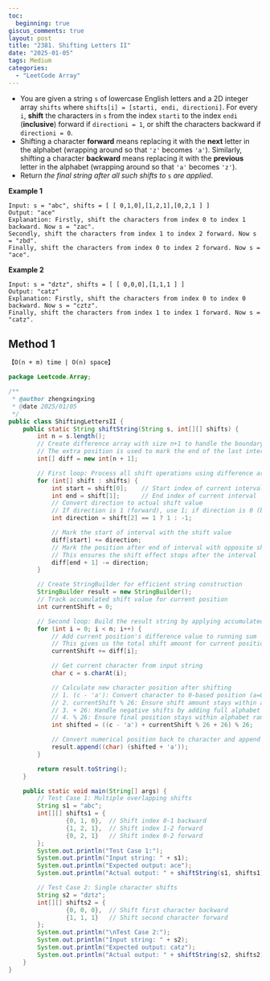 ```yaml
---
toc:
  beginning: true
giscus_comments: true
layout: post
title: "2381. Shifting Letters II"
date: "2025-01-05"
tags: Medium
categories:
  - "LeetCode Array"
---
```



- You are given a string `s` of lowercase English letters and a 2D integer array `shifts` where `shifts[i] = [starti, endi, directioni]`. For every `i`, **shift** the characters in `s` from the index `starti` to the index `endi` (**inclusive**) forward if `directioni = 1`, or shift the characters backward if `directioni = 0`.
- Shifting a character **forward** means replacing it with the **next** letter in the alphabet (wrapping around so that `'z'` becomes `'a'`). Similarly, shifting a character **backward** means replacing it with the **previous** letter in the alphabet (wrapping around so that `'a'` becomes `'z'`).
- Return *the final string after all such shifts to* `s` *are applied*.

**Example 1**

```
Input: s = "abc", shifts = [ [ 0,1,0],[1,2,1],[0,2,1 ] ]
Output: "ace"
Explanation: Firstly, shift the characters from index 0 to index 1 backward. Now s = "zac".
Secondly, shift the characters from index 1 to index 2 forward. Now s = "zbd".
Finally, shift the characters from index 0 to index 2 forward. Now s = "ace".
```

**Example 2**

```
Input: s = "dztz", shifts = [ [ 0,0,0],[1,1,1 ] ]
Output: "catz"
Explanation: Firstly, shift the characters from index 0 to index 0 backward. Now s = "cztz".
Finally, shift the characters from index 1 to index 1 forward. Now s = "catz".
```

## Method 1

```tex
【O(n + m) time | O(n) space】
```

```java
package Leetcode.Array;

/**
 * @author zhengxingxing
 * @date 2025/01/05
 */
public class ShiftingLettersII {
    public static String shiftString(String s, int[][] shifts) {
        int n = s.length();
        // Create difference array with size n+1 to handle the boundary case
        // The extra position is used to mark the end of the last interval
        int[] diff = new int[n + 1];

        // First loop: Process all shift operations using difference array technique
        for (int[] shift : shifts) {
            int start = shift[0];    // Start index of current interval
            int end = shift[1];      // End index of current interval
            // Convert direction to actual shift value
            // If direction is 1 (forward), use 1; if direction is 0 (backward), use -1
            int direction = shift[2] == 1 ? 1 : -1;

            // Mark the start of interval with the shift value
            diff[start] += direction;
            // Mark the position after end of interval with opposite shift value
            // This ensures the shift effect stops after the interval
            diff[end + 1] -= direction;
        }

        // Create StringBuilder for efficient string construction
        StringBuilder result = new StringBuilder();
        // Track accumulated shift value for current position
        int currentShift = 0;

        // Second loop: Build the result string by applying accumulated shifts
        for (int i = 0; i < n; i++) {
            // Add current position's difference value to running sum
            // This gives us the total shift amount for current position
            currentShift += diff[i];

            // Get current character from input string
            char c = s.charAt(i);

            // Calculate new character position after shifting
            // 1. (c - 'a'): Convert character to 0-based position (a=0, b=1, ...)
            // 2. currentShift % 26: Ensure shift amount stays within alphabet range
            // 3. + 26: Handle negative shifts by adding full alphabet length
            // 4. % 26: Ensure final position stays within alphabet range (0-25)
            int shifted = ((c - 'a') + currentShift % 26 + 26) % 26;

            // Convert numerical position back to character and append to result
            result.append((char) (shifted + 'a'));
        }

        return result.toString();
    }

    public static void main(String[] args) {
        // Test Case 1: Multiple overlapping shifts
        String s1 = "abc";
        int[][] shifts1 = {
                {0, 1, 0},  // Shift index 0-1 backward
                {1, 2, 1},  // Shift index 1-2 forward
                {0, 2, 1}   // Shift index 0-2 forward
        };
        System.out.println("Test Case 1:");
        System.out.println("Input string: " + s1);
        System.out.println("Expected output: ace");
        System.out.println("Actual output: " + shiftString(s1, shifts1));

        // Test Case 2: Single character shifts
        String s2 = "dztz";
        int[][] shifts2 = {
                {0, 0, 0},  // Shift first character backward
                {1, 1, 1}   // Shift second character forward
        };
        System.out.println("\nTest Case 2:");
        System.out.println("Input string: " + s2);
        System.out.println("Expected output: catz");
        System.out.println("Actual output: " + shiftString(s2, shifts2));
    }
}

```





